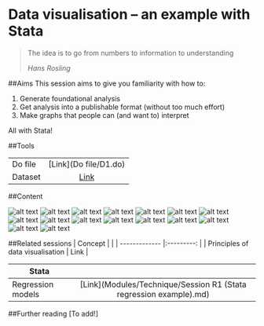 # Data visualisation – an example with Stata


>The idea is to go from numbers to information to understanding
>
>*Hans Rosling*


##Aims
This session aims to give you familiarity with how to:

1. Generate foundational analysis
1. Get analysis into a publishable format (without too much effort)
1. Make graphs that people can (and want to) interpret

All with Stata!

##Tools

| 								|				| 
| -------------				|:---------:	| 
| Do file						| [Link](Do file/D1.do)			| 
| Dataset      				| [Link](Datasets/D1.dta)  		|  

##Content



![alt text](Images/D1/D1.001.jpeg "Slide 1")
![alt text](Images/D1/D1.002.jpeg "Slide 1")
![alt text](Images/D1/D1.003.jpeg "Slide 1")
![alt text](Images/D1/D1.004.jpeg "Slide 1")
![alt text](Images/D1/D1.005.jpeg "Slide 1")
![alt text](Images/D1/D1.006.jpeg "Slide 1")
![alt text](Images/D1/D1.007.jpeg "Slide 1")
![alt text](Images/D1/D1.008.jpeg "Slide 1")
![alt text](Images/D1/D1.009.jpeg "Slide 1")
![alt text](Images/D1/D1.010.jpeg "Slide 1")
![alt text](Images/D1/D1.011.jpeg "Slide 1")
![alt text](Images/D1/D1.012.jpeg "Slide 1")
![alt text](Images/D1/D1.013.jpeg "Slide 1")
![alt text](Images/D1/D1.014.jpeg "Slide 1")
![alt text](Images/D1/D1.015.jpeg "Slide 1")
![alt text](Images/D1/D1.016.jpeg "Slide 1")

##Related sessions
| Concept						|				| 
| -------------				|:---------:	| 
| Principles of data visualisation		| Link  		|  

| Stata					|				| 
| -------------				|:---------:	| 
| Regression models		| [Link](Modules/Technique/Session R1 (Stata regression example).md)  		|  

##Further reading
[To add!]